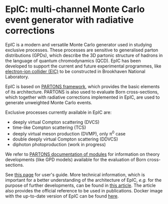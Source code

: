 # EpIC: multi-channel Monte Carlo event generator with radiative corrections 

EpIC is a modern and versatile Monte Carlo generator used in studying exclusive processes. These processes are sensitive to generalised parton distributions (GPDs), which describe the 3D partonic structure of hadrons in the language of quantum chromodynamics (QCD). EpIC has been developed to support the current and future experimental programmes, like [electron-ion collider (EIC)](https://www.bnl.gov/eic) to be constructed in Brookhaven National Laboratory.

EpIC is based on [PARTONS framework](http://partons.cea.fr), which provides the basic elements of its architecture. PARTONS is also used to evaluate Born cross-sections, which together with radiative corrections implemented in EpIC, are used to generate unweighted Monte Carlo events.

Exclusive processes currently available in EpIC are:
* deeply virtual Compton scattering (DVCS)
* time-like Compton scattering (TCS)
* deeply virtual meson production (DVMP), only &#960;<sup>0</sup> case
* double deeply virtual Compton scattering (DDVCS)
* diphoton photoproduction (work in progress)

We refer to [PARTONS documentation of modules](http://partons.cea.fr/partons/doc/html/files.html) for information on theory developments (like GPD models) available for the evaluation of Born cross-sections.

See [this page](https://pawelsznajder.github.io/epic) for  user's guide. More technical information, which is important for a better understanding of the architecture of EpIC, *e.g.* for the purpose of further developments, can be found in [this article](https://inspirehep.net/literature/2077191). The article also provides the official reference to be used in publications. Docker image with the up-to-date version of EpIC can be found [here](https://hub.docker.com/repository/docker/partons/epic/general).
